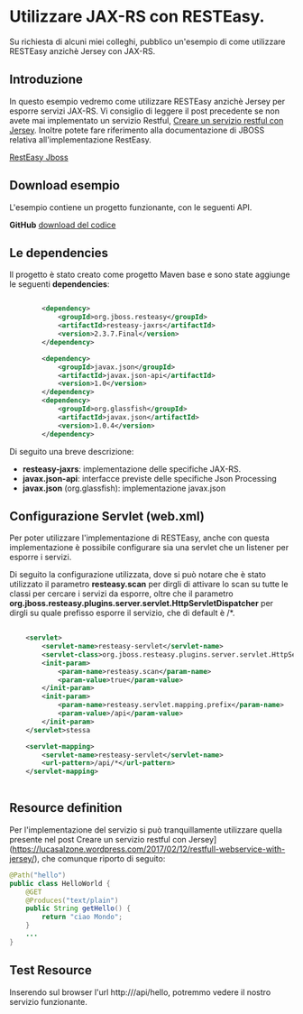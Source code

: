 # Utilizzare JAX-RS con RESTEasy.
Su richiesta di alcuni miei colleghi, pubblico un'esempio di come utilizzare RESTEasy anzichè Jersey con JAX-RS.

## Introduzione
In questo esempio vedremo come utilizzare RESTEasy anzichè Jersey per esporre servizi JAX-RS.
Vi consiglio di leggere il post precedente se non avete mai implementato un servizio Restful, [Creare un servizio restful con Jersey](https://lucasalzone.wordpress.com/2017/02/12/restfull-webservice-with-jersey/).
Inoltre potete fare riferimento alla documentazione di JBOSS relativa all'implementazione RestEasy.

[RestEasy Jboss](http://docs.jboss.org/resteasy/docs/2.3.7.Final/userguide/pdf/resteasy-reference-guide-en-US.pdf)

## Download esempio
L'esempio contiene un progetto funzionante, con le seguenti API.


**GitHub** [download del codice](https://github.com/lucasalzone/jaxrs_resteasy)

## Le dependencies
Il progetto è stato creato come progetto Maven base e sono state aggiunge le seguenti **dependencies**:

```xml

		<dependency>
			<groupId>org.jboss.resteasy</groupId>
			<artifactId>resteasy-jaxrs</artifactId>
			<version>2.3.7.Final</version>
		</dependency>

		<dependency>
			<groupId>javax.json</groupId>
			<artifactId>javax.json-api</artifactId>
			<version>1.0</version>
		</dependency>
		<dependency>
			<groupId>org.glassfish</groupId>
			<artifactId>javax.json</artifactId>
			<version>1.0.4</version>
		</dependency>

```	
Di seguito una breve descrizione:

* **resteasy-jaxrs**: implementazione delle specifiche JAX-RS.
* **javax.json-api**: interfacce previste delle specifiche Json Processing
* **javax.json** (org.glassfish): implementazione javax.json

## Configurazione Servlet (web.xml)
Per poter utilizzare l'implementazione di RESTEasy, anche con questa implementazione è possibile configurare sia una servlet che un listener per esporre i servizi.

Di seguito la configurazione utilizzata, dove si può notare che è stato utilizzato il parametro **resteasy.scan** per dirgli di attivare lo scan su tutte le classi per cercare i servizi da esporre, oltre che il parametro **org.jboss.resteasy.plugins.server.servlet.HttpServletDispatcher** per dirgli su quale prefisso esporre il servizio, che di default è /*.


```	xml
	
	<servlet>
		<servlet-name>resteasy-servlet</servlet-name>
		<servlet-class>org.jboss.resteasy.plugins.server.servlet.HttpServletDispatcher</servlet-class>
		<init-param>
			<param-name>resteasy.scan</param-name>
			<param-value>true</param-value>
		</init-param>
		<init-param>
			<param-name>resteasy.servlet.mapping.prefix</param-name>
			<param-value>/api</param-value>
		</init-param>
	</servlet>stessa

	<servlet-mapping>
		<servlet-name>resteasy-servlet</servlet-name>
		<url-pattern>/api/*</url-pattern>
	</servlet-mapping>
	
```		

## Resource definition
Per l'implementazione del servizio si può tranquillamente utilizzare quella presente nel post Creare un servizio restful con Jersey](https://lucasalzone.wordpress.com/2017/02/12/restfull-webservice-with-jersey/), che comunque riporto di seguito:

```java
@Path("hello") 
public class HelloWorld {
	@GET 
	@Produces("text/plain")
	public String getHello() {
		return "ciao Mondo";
	}
	...
}
```

## Test Resource
Inserendo sul browser l'url http://<context-pat>/api/hello, potremmo vedere il nostro servizio funzionante.

